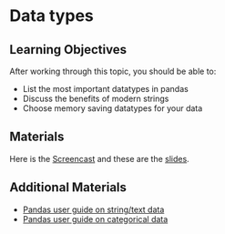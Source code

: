 # Data types

## Learning Objectives

After working through this topic, you should be able to:

- List the most important datatypes in pandas
- Discuss the benefits of modern strings
- Choose memory saving datatypes for your data

## Materials

Here is the
[Screencast](https://electure.uni-bonn.de/static/mh_default_org/engage-player/313e6fa5-9607-4afc-b247-b215e30e2721/ad4e9cb2-867b-47e7-a90e-23219786b136/ac840202-32b2-4cd3-83a9-f9e2b93d8492.mp4)
and these are the [slides](pandas_data-datatypes.pdf).

## Additional Materials

- [Pandas user guide on string/text data](https://pandas.pydata.org/docs/user_guide/text.html)
- [Pandas user guide on categorical data](https://pandas.pydata.org/docs/user_guide/categorical.html)
